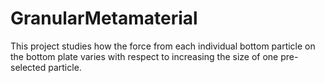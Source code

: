 # GranularMetamaterial
This project studies how the force from each individual bottom particle on the bottom plate varies with respect to increasing the size of one pre-selected particle.
